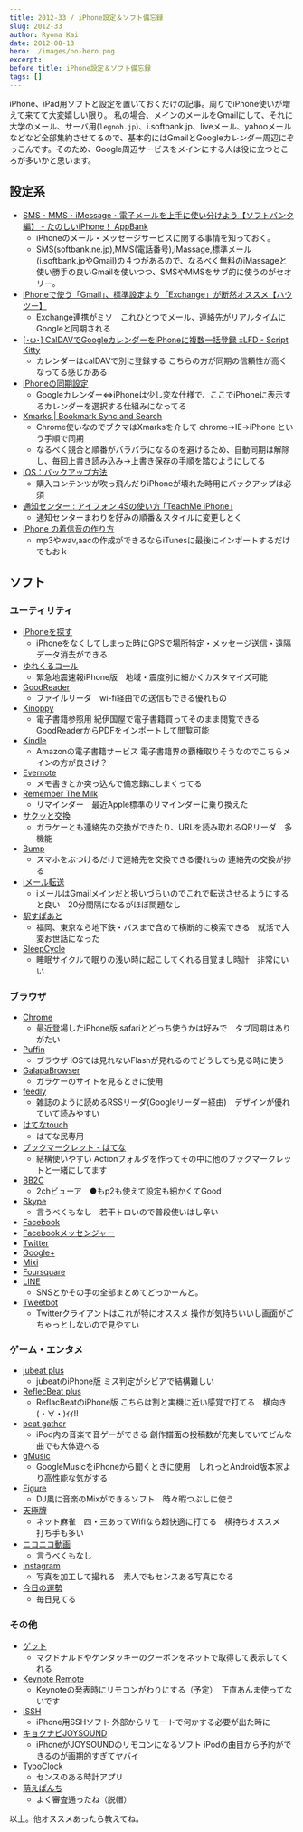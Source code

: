 ```yaml
---
title: 2012-33 / iPhone設定＆ソフト備忘録
slug: 2012-33
author: Ryoma Kai
date: 2012-08-13
hero: ./images/no-hero.png
excerpt: 
before_title: iPhone設定＆ソフト備忘録
tags: []
---
```


iPhone、iPad用ソフトと設定を置いておくだけの記事。周りでiPhone使いが増えて来てて大変嬉しい限り。
私の場合、メインのメールをGmailにして、それに大学のメール、サーバ用(`legnoh.jp`)、i.softbank.jp、liveメール、yahooメールなどなど全部集約させてるので、基本的にはGmailとGoogleカレンダー周辺にぞっこんです。そのため、Google周辺サービスをメインにする人は役に立つところが多いかと思います。

## 設定系

- [SMS・MMS・iMessage・電子メールを上手に使い分けよう【ソフトバンク編】 - たのしいiPhone！ AppBank](http://www.appbank.net/2012/05/13/iphone-news/407782.php)
    - iPhoneのメール・メッセージサービスに関する事情を知っておく。
    - SMS(softbank.ne.jp),MMS(電話番号),iMassage,標準メール(i.softbank.jpやGmail)の４つがあるので、なるべく無料のiMassageと使い勝手の良いGmailを使いつつ、SMSやMMSをサブ的に使うのがセオリー。
- [iPhoneで使う「Gmail」、標準設定より「Exchange」が断然オススメ【ハウツー】](http://s-max.jp/archives/1142422.html)
    - Exchange連携がミソ　これひとつでメール、連絡先がリアルタイムにGoogleと同期される
- [[･ω･] CalDAVでGoogleカレンダーをiPhoneに複数一括登録 ::LFD - Script Kitty](http://www.lfd.jp/ScriptKitty/archives/2010/04/10160505.php)
    - カレンダーはcalDAVで別に登録する こちらの方が同期の信頼性が高くなってる感じがある
- [iPhoneの同期設定](https://www.google.com/calendar/b/0/iphoneselect)
    - Googleカレンダー⇔iPhoneは少し変な仕様で、ここでiPhoneに表示するカレンダーを選択する仕組みになってる
- [Xmarks | Bookmark Sync and Search](http://www.xmarks.com/)
    - Chrome使いなのでブクマはXmarksを介して chrome→IE→iPhone という手順で同期
    - なるべく競合と順番がバラバラになるのを避けるため、自動同期は解除し、毎回上書き読み込み→上書き保存の手順を踏むようにしてる
- [iOS：バックアップ方法](http://support.apple.com/kb/HT1766?viewlocale=ja_JP)
    - 購入コンテンツが吹っ飛んだりiPhoneが壊れた時用にバックアップは必須
- [通知センター : アイフォン 4Sの使い方 ｢TeachMe iPhone｣](http://www.teach-me.biz/iphone/notification.html)
    - 通知センターまわりを好みの順番＆スタイルに変更しとく
- [iPhone の着信音の作り方](http://iphoneac.com/beginner7.html)
    - mp3やwav,aacの作成ができるならiTunesに最後にインポートするだけでもおｋ

## ソフト

###  ユーティリティ

- [iPhoneを探す](http://itunes.apple.com/jp/app/id376101648)
    - iPhoneをなくしてしまった時にGPSで場所特定・メッセージ送信・遠隔データ消去ができる
- [ゆれくるコール](http://itunes.apple.com/jp/app/id398954883)
    - 緊急地震速報iPhone版　地域・震度別に細かくカスタマイズ可能
- [GoodReader](http://itunes.apple.com/jp/app/id306277111)
    - ファイルリーダ　wi-fi経由での送信もできる優れもの
- [Kinoppy](http://itunes.apple.com/jp/app/id434562274)
    - 電子書籍参照用 紀伊国屋で電子書籍買ってそのまま閲覧できる GoodReaderからPDFをインポートして閲覧可能
- [Kindle](http://itunes.apple.com/jp/app/id302584613)
    - Amazonの電子書籍サービス 電子書籍界の覇権取りそうなのでこちらメインの方が良さげ？
- [Evernote](http://itunes.apple.com/jp/app/id281796108)
    - メモ書きとか突っ込んで備忘録にしまくってる
- [Remember The Milk](http://itunes.apple.com/jp/app/id293561396)
    - リマインダー　最近Apple標準のリマインダーに乗り換えた
- [サクッと交換](http://itunes.apple.com/jp/app/id333204331)
    - ガラケーとも連絡先の交換ができたり、URLを読み取れるQRリーダ　多機能
- [Bump](http://itunes.apple.com/jp/app/id305479724)
    - スマホをぶつけるだけで連絡先を交換できる優れもの 連絡先の交換が捗る
- [iメール転送](http://itunes.apple.com/jp/app/id493881157)
    - iメールはGmailメインだと扱いづらいのでこれで転送させるようにすると良い　20分間隔になるがほぼ問題なし
- [駅すぱあと](http://itunes.apple.com/jp/app/id463431091)
    - 福岡、東京なら地下鉄・バスまで含めて横断的に検索できる　就活で大変お世話になった
- [SleepCycle](http://itunes.apple.com/jp/app/id320606217)
    - 睡眠サイクルで眠りの浅い時に起こしてくれる目覚まし時計　非常にいい

### ブラウザ

- [Chrome](http://itunes.apple.com/jp/app/id535886823)
    - 最近登場したiPhone版 safariとどっち使うかは好みで　タブ同期はありがたい
- [Puffin](http://itunes.apple.com/jp/app/id406239138)
    - ブラウザ iOSでは見れないFlashが見れるのでどうしても見る時に使う
- [GalapaBrowser](http://itunes.apple.com/jp/app/id403649072)
    - ガラケーのサイトを見るときに使用
- [feedly](http://itunes.apple.com/jp/app/id396069556)
    - 雑誌のように読めるRSSリーダ(Googleリーダー経由)　デザインが優れていて読みやすい
- [はてなtouch](http://itunes.apple.com/jp/app/id290464595)
    - はてな民専用
- [ブックマークレット - はてな](https://www.hatena.ne.jp/tool/bookmarklet)
    - 結構使いやすい Actionフォルダを作ってその中に他のブックマークレットと一緒にしてます
- [BB2C](http://itunes.apple.com/jp/app/id298820042)
    - 2chビューア　●もp2も使えて設定も細かくてGood
- [Skype](http://itunes.apple.com/jp/app/id304878510)
    - 言うべくもなし　若干トロいので普段使いはし辛い
- [Facebook](http://itunes.apple.com/jp/app/id284882215)
- [Facebookメッセンジャー](http://itunes.apple.com/jp/app/id454638411)
- [Twitter](http://itunes.apple.com/jp/app/id333903271)
- [Google+](http://itunes.apple.com/jp/app/id447119634)
- [Mixi](http://itunes.apple.com/us/app/id285951864)
- [Foursquare](http://itunes.apple.com/jp/app/id306934924)
- [LINE](http://itunes.apple.com/jp/app/id443904275)
    - SNSとかその手の全部まとめてどっかーんと。
- [Tweetbot](http://itunes.apple.com/jp/app/id428851691)
    - Twitterクライアントはこれが特にオススメ 操作が気持ちいいし画面がごちゃっとしないので見やすい

### ゲーム・エンタメ

- [jubeat plus](http://itunes.apple.com/jp/app/id395192484)
    - jubeatのiPhone版 ミス判定がシビアで結構難しい
- [ReflecBeat plus](http://itunes.apple.com/jp/app/id472140433)
    - ReflacBeatのiPhone版 こちらは割と実機に近い感覚で打てる　横向き(・∀・)ｲｲ!!
- [beat gather](http://itunes.apple.com/jp/app/id467027855)
    - iPod内の音楽で音ゲーができる 創作譜面の投稿数が充実していてどんな曲でも大体遊べる
- [gMusic](http://itunes.apple.com/jp/app/id472342018)
    - GoogleMusicをiPhoneから聞くときに使用　しれっとAndroid版本家より高性能な気がする
- [Figure](http://itunes.apple.com/jp/app/id511269223)
    - DJ風に音楽のMixができるソフト　時々暇つぶしに使う
- [天極牌](http://itunes.apple.com/jp/app/id448114302)
    - ネット麻雀　四・三あってWifiなら超快適に打てる　横持ちオススメ　打ち手も多い
- [ニコニコ動画](http://itunes.apple.com/jp/app/id307764057)
    - 言うべくもなし
- [Instagram](http://itunes.apple.com/jp/app/id389801252)
    - 写真を加工して撮れる　素人でもセンスある写真になる
- [今日の運勢](http://itunes.apple.com/jp/app/id490516032)
    - 毎日見てる

### その他

- [ゲット](http://itunes.apple.com/jp/app/id372962341)
    - マクドナルドやケンタッキーのクーポンをネットで取得して表示してくれる
- [Keynote Remote](http://itunes.apple.com/jp/app/id300719251)
    - Keynoteの発表時にリモコンがわりにする（予定）　正直あんま使ってないです
- [iSSH](http://itunes.apple.com/jp/app/id287765826)
    - iPhone用SSHソフト 外部からリモートで何かする必要が出た時に
- [キョクナビJOYSOUND](http://itunes.apple.com/jp/app/id502359087)
    - iPhoneがJOYSOUNDのリモコンになるソフト iPodの曲目から予約ができるのが画期的すぎてヤバイ
- [TypoClock](http://itunes.apple.com/jp/app/id377855507)
    - センスのある時計アプリ
- [萌えぱんち](http://itunes.apple.com/jp/app/id387142688)
    - よく審査通ったね（脱帽）

以上。他オススメあったら教えてね。
